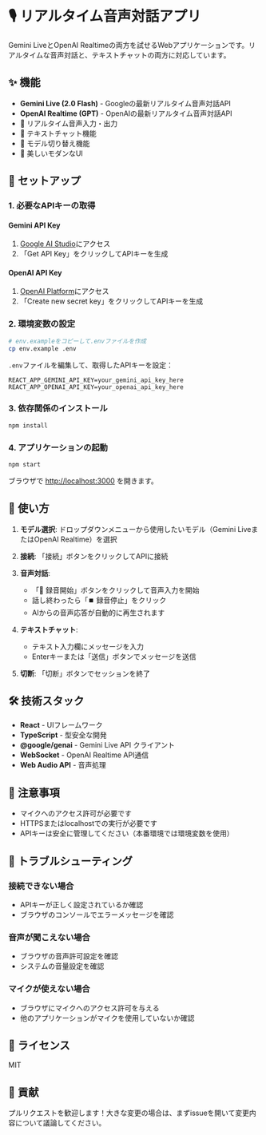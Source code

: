 # 🎙️ リアルタイム音声対話アプリ

Gemini LiveとOpenAI Realtimeの両方を試せるWebアプリケーションです。リアルタイムな音声対話と、テキストチャットの両方に対応しています。

## ✨ 機能

- **Gemini Live (2.0 Flash)** - Googleの最新リアルタイム音声対話API
- **OpenAI Realtime (GPT)** - OpenAIの最新リアルタイム音声対話API  
- 🎤 リアルタイム音声入力・出力
- 💬 テキストチャット機能
- 🔄 モデル切り替え機能
- 🎨 美しいモダンなUI

## 🚀 セットアップ

### 1. 必要なAPIキーの取得

#### Gemini API Key
1. [Google AI Studio](https://makersuite.google.com/app/apikey)にアクセス
2. 「Get API Key」をクリックしてAPIキーを生成

#### OpenAI API Key  
1. [OpenAI Platform](https://platform.openai.com/api-keys)にアクセス
2. 「Create new secret key」をクリックしてAPIキーを生成

### 2. 環境変数の設定

```bash
# env.exampleをコピーして.envファイルを作成
cp env.example .env
```

`.env`ファイルを編集して、取得したAPIキーを設定：

```env
REACT_APP_GEMINI_API_KEY=your_gemini_api_key_here
REACT_APP_OPENAI_API_KEY=your_openai_api_key_here
```

### 3. 依存関係のインストール

```bash
npm install
```

### 4. アプリケーションの起動

```bash
npm start
```

ブラウザで [http://localhost:3000](http://localhost:3000) を開きます。

## 📱 使い方

1. **モデル選択**: ドロップダウンメニューから使用したいモデル（Gemini LiveまたはOpenAI Realtime）を選択

2. **接続**: 「接続」ボタンをクリックしてAPIに接続

3. **音声対話**: 
   - 「🎤 録音開始」ボタンをクリックして音声入力を開始
   - 話し終わったら「⏹️ 録音停止」をクリック
   - AIからの音声応答が自動的に再生されます

4. **テキストチャット**: 
   - テキスト入力欄にメッセージを入力
   - Enterキーまたは「送信」ボタンでメッセージを送信

5. **切断**: 「切断」ボタンでセッションを終了

## 🛠️ 技術スタック

- **React** - UIフレームワーク
- **TypeScript** - 型安全な開発
- **@google/genai** - Gemini Live API クライアント
- **WebSocket** - OpenAI Realtime API通信
- **Web Audio API** - 音声処理

## 📝 注意事項

- マイクへのアクセス許可が必要です
- HTTPSまたはlocalhostでの実行が必要です
- APIキーは安全に管理してください（本番環境では環境変数を使用）

## 🔧 トラブルシューティング

### 接続できない場合
- APIキーが正しく設定されているか確認
- ブラウザのコンソールでエラーメッセージを確認

### 音声が聞こえない場合
- ブラウザの音声許可設定を確認
- システムの音量設定を確認

### マイクが使えない場合
- ブラウザにマイクへのアクセス許可を与える
- 他のアプリケーションがマイクを使用していないか確認

## 📄 ライセンス

MIT

## 🤝 貢献

プルリクエストを歓迎します！大きな変更の場合は、まずissueを開いて変更内容について議論してください。